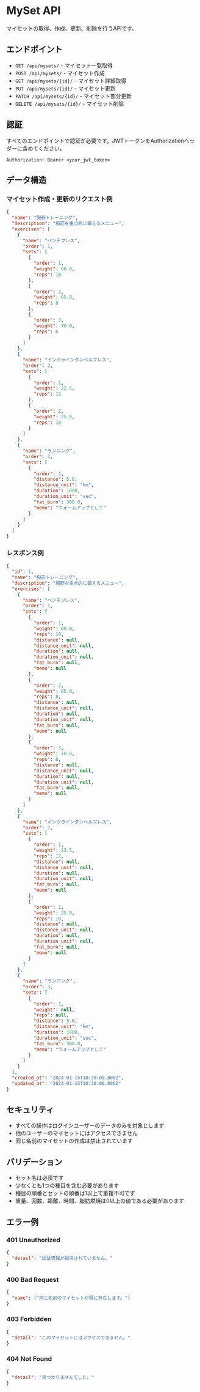 # MySet API

マイセットの取得、作成、更新、削除を行うAPIです。

## エンドポイント

- `GET /api/mysets/` - マイセット一覧取得
- `POST /api/mysets/` - マイセット作成
- `GET /api/mysets/{id}/` - マイセット詳細取得
- `PUT /api/mysets/{id}/` - マイセット更新
- `PATCH /api/mysets/{id}/` - マイセット部分更新
- `DELETE /api/mysets/{id}/` - マイセット削除

## 認証

すべてのエンドポイントで認証が必要です。JWTトークンをAuthorizationヘッダーに含めてください。

```
Authorization: Bearer <your_jwt_token>
```

## データ構造

### マイセット作成・更新のリクエスト例

```json
{
  "name": "胸筋トレーニング",
  "description": "胸筋を重点的に鍛えるメニュー",
  "exercises": [
    {
      "name": "ベンチプレス",
      "order": 1,
      "sets": [
        {
          "order": 1,
          "weight": 60.0,
          "reps": 10
        },
        {
          "order": 2,
          "weight": 65.0,
          "reps": 8
        },
        {
          "order": 3,
          "weight": 70.0,
          "reps": 6
        }
      ]
    },
    {
      "name": "インクラインダンベルプレス",
      "order": 2,
      "sets": [
        {
          "order": 1,
          "weight": 22.5,
          "reps": 12
        },
        {
          "order": 2,
          "weight": 25.0,
          "reps": 10
        }
      ]
    },
    {
      "name": "ランニング",
      "order": 3,
      "sets": [
        {
          "order": 1,
          "distance": 5.0,
          "distance_unit": "km",
          "duration": 1800,
          "duration_unit": "sec",
          "fat_burn": 300.0,
          "memo": "ウォームアップとして"
        }
      ]
    }
  ]
}
```

### レスポンス例

```json
{
  "id": 1,
  "name": "胸筋トレーニング",
  "description": "胸筋を重点的に鍛えるメニュー",
  "exercises": [
    {
      "name": "ベンチプレス",
      "order": 1,
      "sets": [
        {
          "order": 1,
          "weight": 60.0,
          "reps": 10,
          "distance": null,
          "distance_unit": null,
          "duration": null,
          "duration_unit": null,
          "fat_burn": null,
          "memo": null
        },
        {
          "order": 2,
          "weight": 65.0,
          "reps": 8,
          "distance": null,
          "distance_unit": null,
          "duration": null,
          "duration_unit": null,
          "fat_burn": null,
          "memo": null
        },
        {
          "order": 3,
          "weight": 70.0,
          "reps": 6,
          "distance": null,
          "distance_unit": null,
          "duration": null,
          "duration_unit": null,
          "fat_burn": null,
          "memo": null
        }
      ]
    },
    {
      "name": "インクラインダンベルプレス",
      "order": 2,
      "sets": [
        {
          "order": 1,
          "weight": 22.5,
          "reps": 12,
          "distance": null,
          "distance_unit": null,
          "duration": null,
          "duration_unit": null,
          "fat_burn": null,
          "memo": null
        },
        {
          "order": 2,
          "weight": 25.0,
          "reps": 10,
          "distance": null,
          "distance_unit": null,
          "duration": null,
          "duration_unit": null,
          "fat_burn": null,
          "memo": null
        }
      ]
    },
    {
      "name": "ランニング",
      "order": 3,
      "sets": [
        {
          "order": 1,
          "weight": null,
          "reps": null,
          "distance": 5.0,
          "distance_unit": "km",
          "duration": 1800,
          "duration_unit": "sec",
          "fat_burn": 300.0,
          "memo": "ウォームアップとして"
        }
      ]
    }
  ],
  "created_at": "2024-01-15T10:30:00.000Z",
  "updated_at": "2024-01-15T10:30:00.000Z"
}
```

## セキュリティ

- すべての操作はログインユーザーのデータのみを対象とします
- 他のユーザーのマイセットにはアクセスできません
- 同じ名前のマイセットの作成は禁止されています

## バリデーション

- セット名は必須です
- 少なくとも1つの種目を含む必要があります
- 種目の順番とセットの順番は1以上で重複不可です
- 重量、回数、距離、時間、脂肪燃焼は0以上の値である必要があります

## エラー例

### 401 Unauthorized
```json
{
  "detail": "認証情報が提供されていません。"
}
```

### 400 Bad Request
```json
{
  "name": ["同じ名前のマイセットが既に存在します。"]
}
```

### 403 Forbidden
```json
{
  "detail": "このマイセットにはアクセスできません。"
}
```

### 404 Not Found
```json
{
  "detail": "見つかりませんでした。"
}
```